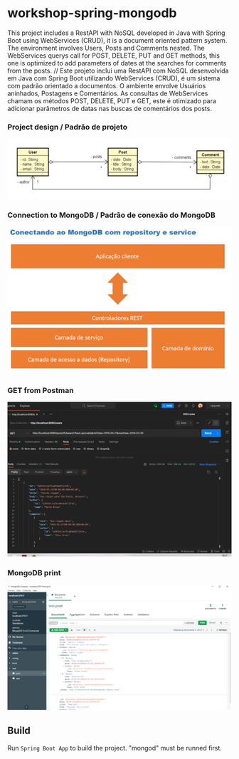 # workshop-spring-mongodb
This project includes a RestAPI with NoSQL developed in Java with Spring Boot using WebServices (CRUD), it is a document oriented pattern system.
The environment involves Users, Posts and Comments nested. 
The WebServices querys call for POST, DELETE, PUT and GET methods, this one is optimized to add parameters of dates at the searches for comments from the posts.
//
Este projeto inclui uma RestAPI com NoSQL desenvolvida em Java com Spring Boot utilizando WebServices (CRUD), é um sistema com padrão orientado a documentos.
O ambiente envolve Usuários aninhados, Postagens e Comentários.
As consultas de WebServices chamam os métodos POST, DELETE, PUT e GET, este é otimizado para adicionar parâmetros de datas nas buscas de comentários dos posts.

### Project design / Padrão de projeto
![Project](https://github.com/RicardoBrunoB/assets/blob/master/workshop-mongoDB/Padrao-projeto.png)

### Connection to MongoDB / Padrão de conexão do MongoDB 
![Connection pattern to MongoDB](https://github.com/RicardoBrunoB/assets/blob/master/workshop-mongoDB/Conexao-MongoDB.png)

### GET from Postman
![GET Postman](https://github.com/RicardoBrunoB/assets/blob/master/workshop-mongoDB/GET-Postman.png)

### MongoDB print
![MongoDB](https://github.com/RicardoBrunoB/assets/blob/master/workshop-mongoDB/MongoDB.png)

## Build

Run `Spring Boot App` to build the project. "mongod" must be runned first.
